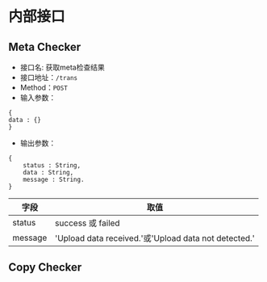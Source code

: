 # 内部接口

## Meta Checker

* 接口名: 获取meta检查结果
* 接口地址：`/trans`
* Method：`POST`
* 输入参数：
```
{
data : {}
}
```
* 输出参数：
```
{
    status : String,
    data : String,
    message : String.
}
```
| 字段 | 取值 |
| --- | --- |
| status | success 或 failed |
| message | 'Upload data received.'或'Upload data not detected.' |

## Copy Checker